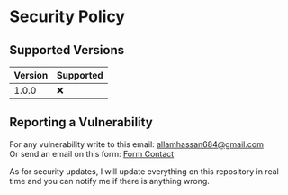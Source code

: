 # Security Policy

## Supported Versions

| Version | Supported          |
| ------- | ------------------ |
| 1.0.0   | :x:                |

## Reporting a Vulnerability

For any vulnerability write to this email: allamhassan684@gmail.com <br>Or send an email on this form: <a href="https://portfoliioo.github.io/h/Home/home.html#contact">Form Contact</a>

As for security updates, I will update everything on this repository in real time and you can notify me if there is anything wrong.
